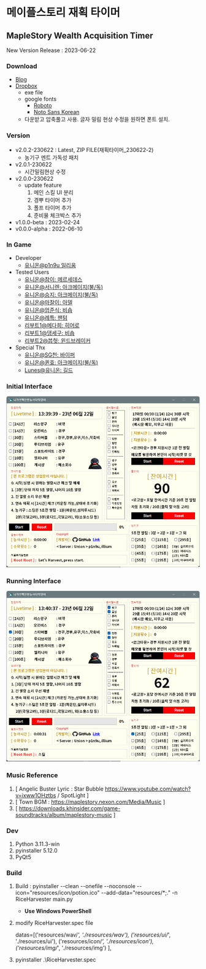 # 메이플스토리 재획 타이머

## MapleStory Wealth Acquisition Timer

New Version Release : 2023-06-22

### Download

- [Blog](https://p1n9u.com/projects/2022-06-10-mapleStory-wealth-acquisition-timer/)
- [Dropbox](https://www.dropbox.com/scl/fi/o3dsqfcbhxc4zwenzq32v/_230622-2.zip?dl=0&rlkey=b10lnhk4julwkf63ju8o58w88)  
    - exe file  
    - google fonts  
        - [Roboto](https://fonts.google.com/specimen/Roboto)  
        - [Noto Sans Korean](https://fonts.google.com/noto/specimen/Noto+Sans+KR)  
    - 다운받고 압축풀고 사용. 글자 밀림 현상 수정을 원하면 폰트 설치.  

### Version

- v2.0.2-230622 : Latest, ZIP FILE(재획타이머_230622-2)
    - 농기구 멘트 가독성 패치
- v2.0.1-230622
    - 시간밀림현상 수정
- v2.0.0-230622
    - update feature
        1. 메인 스킬 UI 분리
        2. 경뿌 타이머 추가
        3. 폴프 타이머 추가
        4. 준비물 체크박스 추가
- v1.0.0-beta : 2023-02-24
- v0.0.0-alpha : 2022-06-10

### In Game

- Developer
    - [유니온@p1n9u 일리움](https://maple.gg/u/p1n9u)
- Tested Users
    - [유니온@참이: 메르세데스](https://maple.gg/u/%EC%B0%B8%EC%9D%B4)
    - [유니온@서니렌: 아크메이지(불/독)](https://maple.gg/u/%EC%84%9C%EB%8B%88%EB%A0%8C)
    - [유니온@승지: 아크메이지(불/독)](https://maple.gg/u/%EC%8A%B9%EC%A7%80)
    - [유니온@마찰이: 아델](https://maple.gg/u/%EB%A7%88%EC%B0%B0%EC%9D%B4)
    - [유니온@엄준식: 비숍](https://maple.gg/u/%EC%97%84%EC%A4%80%EC%8B%9D)
    - [유니온@례특: 팬텀](https://maple.gg/u/%EB%A1%80%ED%8A%B9)
    - [리부트1@메다희: 히어로](https://maple.gg/u/%EB%A9%94%EB%8B%A4%ED%9D%AC)
    - [리부트1@댕세구: 비숍](https://maple.gg/u/%EB%8C%95%EC%84%B8%EA%B5%AC)
    - [리부트2@븝헛: 윈드브레이커](https://maple.gg/u/%EB%B8%9D%ED%97%9B)
- Special Thx
    - [유니온@SG천: 바이퍼](https://maple.gg/u/SG%EC%B2%9C)
    - [유니온@퀸효: 아크메이지(불/독)](https://maple.gg/u/%ED%80%B8%ED%9A%A8)
    - [Lunes@유니온: 길드](https://maple.gg/guild/union/Lunes)

### Initial Interface

![img](interface_img/i_interface.png)

### Running Interface

![img](interface_img/r_interface.png)


### Music Reference

1. [ Angelic Buster Lyric : Star Bubble https://www.youtube.com/watch?v=ixww1OHztbs / SpotLight ]
2. [ Town BGM : https://maplestory.nexon.com/Media/Music ]
3. [ https://downloads.khinsider.com/game-soundtracks/album/maplestory-music ]


### Dev

1. Python 3.11.3-win
2. pyinstaller 5.12.0
3. PyQt5


### Build

1. Build : pyinstaller --clean --onefile --noconsole --icon="resources/icon/potion.ico" --add-data="resources/\*;." -n RiceHarvester main.py

    - **Use Windows PowerShell**

2. modify RiceHarvester.spec file

    datas=[('resources/wav/*', './resources/wav'),
    ('resources/ui/*', './resources/ui'),
    ('resources/icon/*', './resources/icon'),
    ('resources/img/*', './resources/img')
    ],

3. pyinstaller .\RiceHarvester.spec
